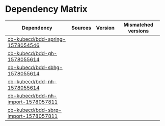# Dependency Matrix

Dependency | Sources | Version | Mismatched versions
---------- | ------- | ------- | -------------------
[cb-kubecd/bdd-spring-1578054546](https://github.com/cb-kubecd/bdd-spring-1578054546.git) |  | []() | 
[cb-kubecd/bdd-gh-1578055614](https://github.com/cb-kubecd/bdd-gh-1578055614.git) |  | []() | 
[cb-kubecd/bdd-sbhg-1578055614](https://github.com/cb-kubecd/bdd-sbhg-1578055614.git) |  | []() | 
[cb-kubecd/bdd-nh-1578055614](https://github.com/cb-kubecd/bdd-nh-1578055614.git) |  | []() | 
[cb-kubecd/bdd-nh-import-1578057811](https://github.com/cb-kubecd/bdd-nh-import-1578057811.git) |  | []() | 
[cb-kubecd/bdd-sbrp-import-1578057811](https://github.com/cb-kubecd/bdd-sbrp-import-1578057811.git) |  | []() | 
